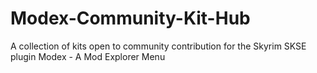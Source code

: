 # Modex-Community-Kit-Hub
A collection of kits open to community contribution for the Skyrim SKSE plugin Modex - A Mod Explorer Menu

